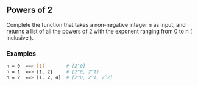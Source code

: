 ## Powers of 2 

Complete the function that takes a non-negative integer n as input, and returns a list of all the powers of 2 with the exponent ranging from 0 to n ( inclusive ).

### Examples

```sh 
n = 0  ==> [1]        # [2^0]
n = 1  ==> [1, 2]     # [2^0, 2^1]
n = 2  ==> [1, 2, 4]  # [2^0, 2^1, 2^2]
```
